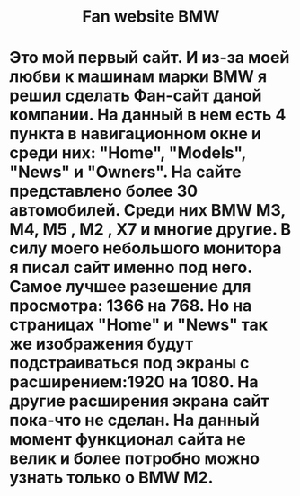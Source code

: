 <h1 align="center"> Fan website BMW <h1>
<p>
  Это мой первый сайт. И из-за моей любви к машинам марки BMW я решил сделать Фан-сайт даной компании. На данный в нем есть 4 пункта в навигационном
  окне и среди них: "Home", "Models", "News" и "Owners". На сайте представлено более 30 автомобилей. Среди них BMW M3, M4, M5 , M2 , X7 и многие другие.
  В силу моего небольшого монитора я писал сайт именно под него. Самое лучшее разешение для просмотра: 1366 на 768. Но на страницах "Home" и "News"
  так же изображения будут подстраиваться под экраны с расширением:1920 на 1080. На другие расширения экрана сайт пока-что не сделан. На данный момент
  функционал сайта не велик и более потробно можно узнать только о BMW M2. 
</p>


